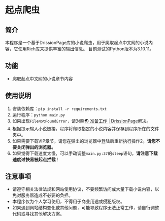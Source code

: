 # 起点爬虫

## 简介

本程序是一个基于DrissionPage库的小说爬虫，用于爬取起点中文网的小说内容，它使用Rich库来提供丰富的输出信息。
目前测试的Python版本为3.10.11。

## 功能

- 爬取起点中文网的小说章节内容

## 使用说明

1. 安装依赖库：`pip install -r requirements.txt`
2. 运行程序：`python main.py`
3. 如果出现`FileNotFoundError`，请对照[🌏 准备工作 | DrissionPage](https://www.drissionpage.cn/get_start/before_start)解决。
4. 根据提示输入小说链接，程序将爬取指定的小说内容并保存到程序所在的文件夹中。
5. 如果需要下载VIP章节，请您在弹出的浏览器中登陆后重新执行操作2。**请您不要关闭弹出的浏览器。**
6. 如果觉得下载速度太慢，可以手动调整`main.py:37`的`sleep`语句。**请注意下载速度过快易被起点拦截！**

## 注意事项

- 请遵守相关法律法规和网站使用协议，不要频繁访问或大量下载小说内容，以免对服务器造成不必要的负担。
- 本程序仅为个人学习使用，不得用于商业用途或侵犯版权。
- 如果遇到网站结构变化或其他问题，可能导致程序无法正常工作，请自行调整代码或寻找其他解决方案。
